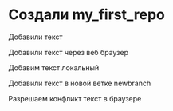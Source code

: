 ﻿# Создали my_first_repo

Добавили текст

Добавили текст через веб браузер

Добавим текст локальный

Добавили текст в новой ветке newbranch

Разрешаем конфликт текст в браузере
